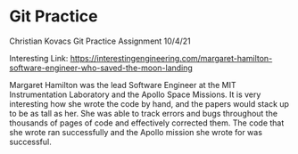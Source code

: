 # Git Practice
Christian Kovacs Git Practice Assignment  10/4/21


Interesting Link: https://interestingengineering.com/margaret-hamilton-software-engineer-who-saved-the-moon-landing


Margaret Hamilton was the lead Software Engineer at the MIT Instrumentation Laboratory and the Apollo Space Missions.  It is very interesting how she
wrote the code by hand, and the papers would stack up to be as tall as her.  She was able to track errors and bugs throughout the thousands of pages of code
and effectively corrected them.  The code that she wrote ran successfully and the Apollo mission she wrote for was successful.